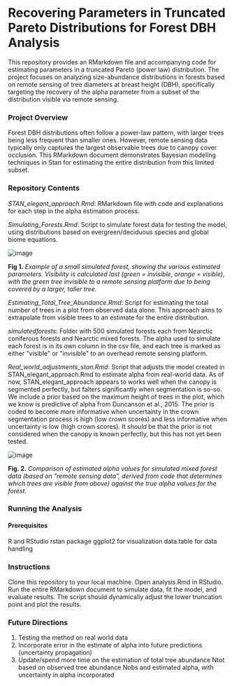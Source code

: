 # Recovering Parameters in Truncated Pareto Distributions for Forest DBH Analysis
This repository provides an RMarkdown file and accompanying code for estimating parameters in a truncated Pareto (power law) distribution. The project focuses on analyzing size-abundance distributions in forests based on remote sensing of tree diameters at breast height (DBH), specifically targeting the recovery of the alpha parameter from a subset of the distribution visible via remote sensing.

### Project Overview
Forest DBH distributions often follow a power-law pattern, with larger trees being less frequent than smaller ones. However, remote sensing data typically only captures the largest observable trees due to canopy cover occlusion. This RMarkdown document demonstrates Bayesian modeling techniques in Stan for estimating the entire distribution from this limited subset.

### Repository Contents
_STAN_elegant_approach.Rmd_: RMarkdown file with code and explanations for each step in the alpha estimation process.

_Simulating_Forests.Rmd_: Script to simulate forest data for testing the model, using distributions based on evergreen/deciduous species and global biome equations.

![image](https://github.com/user-attachments/assets/7a09657a-17ee-440e-bf7f-1df0bf892c7f)

**Fig 1.** _Example of a small simulated forest, showing the various estimated parameters. Visibility is calculated last (green = invisible, orange = visible), with the green tree invisible to a remote sensing platform due to being covered by a larger, taller tree._

_Estimating_Total_Tree_Abundance.Rmd_: Script for estimating the total number of trees in a plot from observed data alone. This approach aims to extrapolate from visible trees to an estimate for the entire distribution.

_simulatedforests_: Folder with 500 simulated forests each from Nearctic coniferous forests and Nearctic mixed forests. The alpha used to simulate each forest is in its own column in the csv file, and each tree is marked as either "visible" or "invisible" to an overhead remote sensing platform.

_Real_world_adjustments_stan.Rmd_: Script that adjusts the model created in STAN_elegant_approach.Rmd to estimate alpha from real-world data. As of now, STAN_elegant_approach appears to works well when the canopy is segmented perfectly, but falters significantly when segmentation is so-so. We include a prior based on the maximum height of trees in the plot, which we know is predictive of alpha from Duncanson et al., 2015. The prior is coded to become more informative when uncertainty in the crown segmentation process is high (low crown scores) and less informative when uncertainty is low (high crown scores). It _should_ be that the prior is not considered when the canopy is known perfectly, but this has not yet been tested.   

![image](https://github.com/user-attachments/assets/8699beea-ce4d-4200-888c-c2b328571349)

**Fig. 2.** _Comparison of estimated alpha values for simulated mixed forest data (based on "remote sensing data", derived from code that determines which trees are visible from above) against the true alpha values for the forest._


### Running the Analysis
#### Prerequisites
R and RStudio
rstan package
ggplot2 for visualization
data.table for data handling

### Instructions
Clone this repository to your local machine.
Open analysis.Rmd in RStudio.
Run the entire RMarkdown document to simulate data, fit the model, and evaluate results. The script should dynamically adjust the lower truncation point and plot the results.

### Future Directions
1. Testing the method on real world data
2. Incorporate error in the estimate of alpha into future predictions (uncertainty propagation)
3. Update/spend more time on the estimation of total tree abundance Ntot based on observed tree abundance Nobs and estimated alpha, with uncertainty in alpha incorporated
